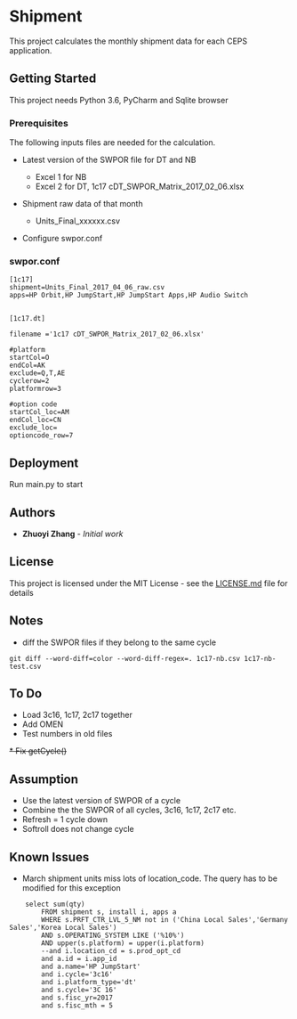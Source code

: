 
# Shipment

This project calculates the monthly shipment data for each CEPS application.

## Getting Started

This project needs Python 3.6, PyCharm and Sqlite browser
### Prerequisites

The following inputs files are needed for the calculation.

* Latest version of the SWPOR file for DT and NB
    
    * Excel 1 for NB
    * Excel 2 for DT, 1c17 cDT_SWPOR_Matrix_2017_02_06.xlsx
* Shipment raw data of that month
    
    * Units_Final_xxxxxx.csv

* Configure swpor.conf




### swpor.conf



```
[1c17]
shipment=Units_Final_2017_04_06_raw.csv
apps=HP Orbit,HP JumpStart,HP JumpStart Apps,HP Audio Switch


[1c17.dt]

filename ='1c17 cDT_SWPOR_Matrix_2017_02_06.xlsx'

#platform
startCol=O
endCol=AK
exclude=Q,T,AE
cyclerow=2
platformrow=3

#option code
startCol_loc=AM
endCol_loc=CN
exclude_loc=
optioncode_row=7
```



## Deployment

Run main.py to start


## Authors

* **Zhuoyi Zhang** - *Initial work* 


## License

This project is licensed under the MIT License - see the [LICENSE.md](LICENSE.md) file for details

## Notes

* diff the SWPOR files if they belong to the same cycle

````
git diff --word-diff=color --word-diff-regex=. 1c17-nb.csv 1c17-nb-test.csv
````



## To Do

* Load 3c16, 1c17, 2c17 together
* Add OMEN
* Test numbers in old files

~~* Fix getCycle()~~

## Assumption

* Use the latest version of SWPOR of a cycle
* Combine the the SWPOR of all cycles, 3c16, 1c17, 2c17 etc.
* Refresh = 1 cycle down
* Softroll does not change cycle


## Known Issues

* March shipment units miss lots of location_code.  The query has to be modified for this exception

```
    select sum(qty)
        FROM shipment s, install i, apps a
        WHERE s.PRFT_CTR_LVL_5_NM not in ('China Local Sales','Germany Sales','Korea Local Sales')
        AND s.OPERATING_SYSTEM LIKE ('%10%')
		AND upper(s.platform) = upper(i.platform)
		--and i.location_cd = s.prod_opt_cd
		and a.id = i.app_id
		and a.name='HP JumpStart'
		and i.cycle='3c16'  
		and i.platform_type='dt'
        and s.cycle='3C 16'
	    and s.fisc_yr=2017
	    and s.fisc_mth = 5

```


